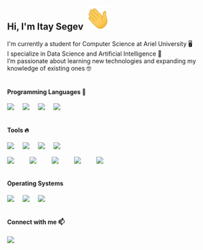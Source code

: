 ## Hi, I'm Itay Segev <img width="58px" alt="_קובץ מאת itaySegev1" src=https://raw.githubusercontent.com/ABSphreak/ABSphreak/master/gifs/Hi.gif>

I'm currently a student for Computer Science at Ariel University 🖥️ <br />
I specialize in Data Science and Artificial Intelligence 🤖<br />
I’m passionate about learning new technologies and expanding my knowledge of existing ones 🤓 <br />
<br />
#### Programming Languages 🚀

<img align="left" width="36px" src="https://user-images.githubusercontent.com/57855070/98301894-33521300-1fc4-11eb-860e-f06c2a2e9dce.png"/>
<img align="left" width="36px" src="https://user-images.githubusercontent.com/57855070/98302169-9c398b00-1fc4-11eb-9734-1c075d91db98.png"/>
<img align="left" width="36px" src="https://user-images.githubusercontent.com/57855070/98302338-e1f65380-1fc4-11eb-95ae-ad38f2c4fc13.png"/>
<img align="left" width="56px" src="https://user-images.githubusercontent.com/57855070/100355882-2ccf1e00-2ffb-11eb-90cf-5a2f8b258883.png"/><br />

<br />

#### Tools 🔥

<img align="left" width="36px" src="https://user-images.githubusercontent.com/57855070/98331898-3a017a00-2006-11eb-938a-eb22d38f9f57.png"/>
<img align="left" width="36px" src="https://user-images.githubusercontent.com/57855070/98332075-a4b2b580-2006-11eb-95ff-906388b38446.png"/>
<img align="left" width="36px" src="https://user-images.githubusercontent.com/57855070/98332831-1dfed800-2008-11eb-85dc-9925b457b3d4.png"/>
<img align="left" width="36px" src="https://upload.wikimedia.org/wikipedia/commons/thumb/9/9a/Visual_Studio_Code_1.35_icon.svg/1024px-Visual_Studio_Code_1.35_icon.svg.png"/>
<br />

<br />
<img align="left" width="52px" src="https://user-images.githubusercontent.com/57855070/98332575-94e7a100-2007-11eb-9c2b-81ad2d1d04f1.png"/>
<img align="left" width="52px" src="https://user-images.githubusercontent.com/57855070/98332622-ad57bb80-2007-11eb-8ecb-9bd68aefeef6.png"/> 
<img align="left" width="52px" src="https://banner2.cleanpng.com/20181109/eel/kisspng-anaconda-pip-installation-python-1713924909372.webp"/> 
<img align="left" width="52px" src="https://geo-python-site.readthedocs.io/en/latest/_images/pandas_logo.png"/>
<img align="left" width="52px" src="https://seeklogo.com/images/J/jupyter-logo-A91705F539-seeklogo.com.png"/> 
<br />

<br />

#### Operating Systems
<img align="left" width="36px" src="https://user-images.githubusercontent.com/57855070/100354935-92220f80-2ff9-11eb-8d48-a4c3cc1e3a9b.png"/>
<img align="left" width="36px" src="https://user-images.githubusercontent.com/57855070/100348648-db6d6180-2fef-11eb-8fea-e75047e57b3c.png"/>
<img align="left" width="36px" src="https://e7.pngegg.com/pngimages/263/957/png-clipart-apple-computer-icons-logo-apple-text-logo-thumbnail.png"/>

 <br />
 <br />
 
#### Connect with me 📫

[<img align="left" width="48px" src="https://user-images.githubusercontent.com/57855070/98333031-8fd72180-2008-11eb-96ce-cc86e185889c.png"/>][linkedin]

[linkedin]: https://www.linkedin.com/in/itaysegev1/
